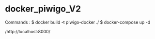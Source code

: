 # docker_piwigo_V2

Commands :
$ docker build -t piwigo-docker ./
$ docker-compose up -d

/http://localhost:8000/
